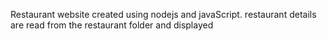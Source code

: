 Restaurant website created using nodejs and javaScript.
restaurant details are read from the restaurant folder and displayed
